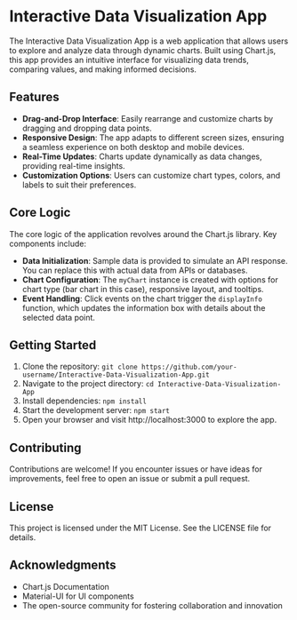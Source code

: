 # Interactive Data Visualization App

The Interactive Data Visualization App is a web application that allows users to explore and analyze data through dynamic charts. Built using Chart.js, this app provides an intuitive interface for visualizing data trends, comparing values, and making informed decisions.

## Features

- **Drag-and-Drop Interface**: Easily rearrange and customize charts by dragging and dropping data points.
- **Responsive Design**: The app adapts to different screen sizes, ensuring a seamless experience on both desktop and mobile devices.
- **Real-Time Updates**: Charts update dynamically as data changes, providing real-time insights.
- **Customization Options**: Users can customize chart types, colors, and labels to suit their preferences.

## Core Logic

The core logic of the application revolves around the Chart.js library. Key components include:

- **Data Initialization**: Sample data is provided to simulate an API response. You can replace this with actual data from APIs or databases.
- **Chart Configuration**: The `myChart` instance is created with options for chart type (bar chart in this case), responsive layout, and tooltips.
- **Event Handling**: Click events on the chart trigger the `displayInfo` function, which updates the information box with details about the selected data point.

## Getting Started

1. Clone the repository: `git clone https://github.com/your-username/Interactive-Data-Visualization-App.git`
2. Navigate to the project directory: `cd Interactive-Data-Visualization-App`
3. Install dependencies: `npm install`
4. Start the development server: `npm start`
5. Open your browser and visit http://localhost:3000 to explore the app.

## Contributing

Contributions are welcome! If you encounter issues or have ideas for improvements, feel free to open an issue or submit a pull request.

## License

This project is licensed under the MIT License. See the LICENSE file for details.

## Acknowledgments

- Chart.js Documentation
- Material-UI for UI components
- The open-source community for fostering collaboration and innovation
